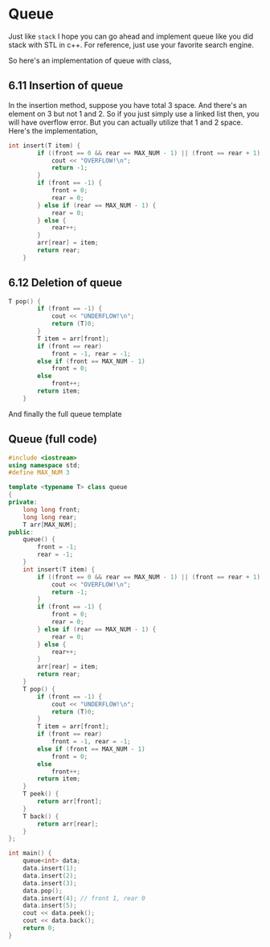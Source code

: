# Queue

Just like `stack` I hope you can go ahead and implement queue like you did stack with STL in c++. For reference, just use your favorite search engine.

So here's an implementation of queue with class,

## 6.11 Insertion of queue

In the insertion method, suppose you have total 3 space. And there's an element on 3 but not 1 and 2. So if you just simply use a linked list then, you will have overflow error. But you can actually utilize that 1 and 2 space. Here's the implementation,

```cpp
int insert(T item) {
        if ((front == 0 && rear == MAX_NUM - 1) || (front == rear + 1)) {
            cout << "OVERFLOW!\n";
            return -1;
        } 
        if (front == -1) {
            front = 0;
            rear = 0;
        } else if (rear == MAX_NUM - 1) {
            rear = 0;
        } else {
            rear++;
        }
        arr[rear] = item;
        return rear;
    }
```

## 6.12 Deletion of queue

```cpp
T pop() {
        if (front == -1) {
            cout << "UNDERFLOW!\n";
            return (T)0;
        }
        T item = arr[front];
        if (front == rear) 
            front = -1, rear = -1;
        else if (front == MAX_NUM - 1)
            front = 0;
        else
            front++;
        return item;
    }
```

And finally the full queue template

## Queue (full code)

```cpp
#include <iostream>
using namespace std;
#define MAX_NUM 3

template <typename T> class queue
{
private:
    long long front;
    long long rear;
    T arr[MAX_NUM];
public:
    queue() {
        front = -1;
        rear = -1;
    }
    int insert(T item) {
        if ((front == 0 && rear == MAX_NUM - 1) || (front == rear + 1)) {
            cout << "OVERFLOW!\n";
            return -1;
        } 
        if (front == -1) {
            front = 0;
            rear = 0;
        } else if (rear == MAX_NUM - 1) {
            rear = 0;
        } else {
            rear++;
        }
        arr[rear] = item;
        return rear;
    }
    T pop() {
        if (front == -1) {
            cout << "UNDERFLOW!\n";
            return (T)0;
        }
        T item = arr[front];
        if (front == rear) 
            front = -1, rear = -1;
        else if (front == MAX_NUM - 1)
            front = 0;
        else
            front++;
        return item;
    }
    T peek() {
        return arr[front];
    }
    T back() {
        return arr[rear];
    }
};

int main() {
    queue<int> data;
    data.insert(1);
    data.insert(2);
    data.insert(3);
    data.pop();
    data.insert(4); // front 1, rear 0
    data.insert(5);
    cout << data.peek();
    cout << data.back();
    return 0;
}
```
